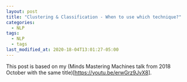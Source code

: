 ```yaml
---
layout: post
title: "Clustering & Classification - When to use which technique?"
categories:
  - NLP
tags:
  - NLP
  - tags
last_modified_at: 2020-18-04T13:01:27-05:00
---
```



This post is based on my (Minds Mastering Machines talk from 2018 October with the same title)[https://youtu.be/erwGrz9JvX8].

